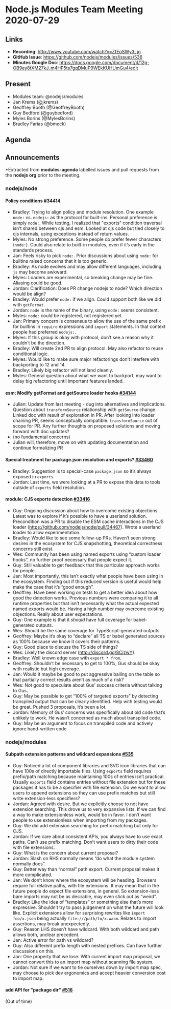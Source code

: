 # Node.js  Modules Team Meeting 2020-07-29

## Links

* **Recording**: http://www.youtube.com/watch?v=ZfEoSWy3Ljg
* **GitHub Issue**: https://github.com/nodejs/modules/issues/536
* **Minutes Google Doc**: https://docs.google.com/document/d/12g-OB9ey8tXM27kJ_m4HP5ts7gqDMuP9WEkKUHUmGu4/edit

## Present

* Modules team: @nodejs/modules
* Jan Krems (@jkrems)
* Geoffrey Booth (@GeoffreyBooth)
* Guy Bedford (@guybedford)
* Myles Borins (@MylesBorins)
* Bradley Farias (@bmeck)

## Agenda

## Announcements
 
*Extracted from **modules-agenda** labelled issues and pull requests from the **nodejs org** prior to the meeting.

### nodejs/node

#### Policy conditions [#34414](https://github.com/nodejs/node/pull/34414)

* Bradley: Trying to align policy and module resolution. One example `node:` vs. `nodejs:` as the protocol for built-ins. Personal preference is simply `node:`. While testing, I realized that "exports" condition traversal isn’t shared between cjs and esm. Looked at cjs code but tied closely to cjs internals, using exceptions instead of return values.
* Myles: No strong preference. Some people do prefer fewer characters (`node:`). Could also relate to built-in modules, even if it’s early in the standards process.
* Jan: Feels risky to pick `node:`. Prior discussions about using `node:` for builtins raised concerns that it is too generic.
* Bradley: As node evolves and may allow different languages, including `js` may become awkward.
* Myles: Loaders are experimental, so breaking change may be fine. Aliasing could be good.
* Jordan: Clarification: Does PR change nodejs to node? Which direction would be align?
* Bradley: Would prefer `node:` if we align. Could support both like we did with `getFormat`.
* Jordan: `node` is the name of the binary, using `node:` seems consistent.
* Myles: `node:` could be registered, not registered yet.
* Jan: Primary concern is consensus to allow the use of the same prefix for builtins in `require` expressions and `import` statements. In that context people had preferred `nodejs:`.
* Myles: If this group is okay with protocol, don’t see a reason why it couldn’t be the direction.
* Bradley: Will create 2nd PR to align protocol. May also refactor to reuse conditional logic.
* Myles: Would like to make sure major refactorings don’t interfere with backporting to 12 and 14.
* Bradley: Likely big refactor will not land cleanly.
* Myles: General question about what we want to backport, may want to delay big refactoring until important features landed.

#### esm: Modify getFormat and getSource loader hooks [#34144](https://github.com/nodejs/node/pull/34144)

* Julian: Update from last meeting - dug into alternatives and implications. Question about `transformSource` relationship with `getSource` change. Linked doc with result of exploration in PR. After looking into loader chaining PR, seems conceptually compatible. `transformSource` out of scope for PR. Any further thoughts on proposed solutions and moving forward with doc updates?
* (no fundamental concerns)
* Julian will, therefore, move on with updating documentation and continue formalizing PR

#### Special treatment for package.json resolution and exports? [#33460](https://github.com/nodejs/node/issues/33460)

* Bradley: Suggestion is to special-case `package.json` so it’s always exposed in `exports`.
* Jordan: Last time, we were looking at a PR to expose this data to tools outside of `exports` field resolution.

#### module: CJS exports detection [#33416](https://github.com/nodejs/node/pull/33416)

* Guy: Ongoing discussion about how to overcome existing objections. Latest was to explore if it’s possible to have a userland solution. Precondition was a PR to disable the ESM cache interactions in the CJS loader (https://github.com/nodejs/node/pull/34467). Wrote a userland loader to allow experimentation.
* Bradley: Would like to see some follow-up PRs. Haven’t seen strong desires in the ecosystem for CJS snapshotting, theoretical correctness concerns still exist.
* Wes: Community has been using named exports using “custom loader hooks”, no further proof necessary that people expect it.
* Guy: Still valuable to get feedback that this particular approach works for people.
* Jan: Most importantly, this isn’t exactly what people have been using in the ecosystem. Finding out if this reduced version is useful would help make the case that it’s “good enough”.
* Geoffrey: Have been working on tests to get a better idea about how good the detection works. Previous numbers were comparing it to all runtime properties but that isn’t necessarily what the actual expected named exports would be. Having a high number may overcome existing objections. Really about user expectations.
* Guy: One example is that it _should_ have full coverage for babel-generated outputs.
* Wes: Should be the same coverage for TypeScript-generated outputs.
* Geoffrey: Maybe it’s okay to “declare” all TS or babel generated sources as 100% because we know it covers their patterns.
* Guy: Good place to discuss the TS side of things?
* Wes: Likely the discord server (http://discord.gg/8CjzwY).
* Bradley: Well known edge case with `export * from`.
* Geoffrey: Shouldn’t be necessary to get to 100%, Gus should be okay with realistic but high coverage.
* Jan: Would it maybe be good to put aggressive bailing on the table so that partially correct results aren’t as much of a risk?
* Wes: Not good to speculate about Gus’ success criteria without talking to Gus.
* Guy: May be possible to get “100% of targeted exports” by detecting transpiled output that can be clearly identified. Help with testing would be great. Pushed 3 proposals, it’s been a lot.
* Jordan: Memory of Gus’ concerns was specifically about old code that’s unlikely to work. He wasn’t concerned as much about transpiled code.
* Guy: May be an argument to focus on transpiled code and actively ignore hand-written code.

### nodejs/modules

#### Subpath extension patterns and wildcard expansions [#535](https://github.com/nodejs/modules/issues/535)

* Guy: Noticed a lot of component libraries and SVG icon libraries that can have 100s of directly importable files. Using `exports` field requires prefix/path matching because maintaining 100s of entries isn’t practical. Usually `exports` field contains entries without file extension but for these packages it has to be a specifier with file extension. Do we want to allow users to append extensions so they can use prefix matches but still write extension-less specifiers?
* Jordan: Agreed with desire. But we explicitly choose to not have extension searching. This drove us to very expansive lists. If we can find a way to make extensionless work, would be in favor. I don’t want people to use extensionless when importing from my packages.
* Guy: We did add extension searching for prefix matching but only for CJS.
* Jordan: If we care about consistent APIs, you always have to use exact paths. Can’t use prefix matching. Don’t want users to dirty their code with file extensions.
* Guy: What is the concern about current proposal?
* Jordan: Slash on RHS normally means “do what the module system normally does”.
* Guy: Better way than “normal” path export. Current proposal makes it more complicated.
* Jan: We don’t know where the ecosystem will be heading. Browsers require full relative paths, with file extensions. It may mean that in the future people do expect file extensions, in general. So extension-less bare imports may not be as desirable, may even stick out as “weird”.
* Bradley: Like the idea of “templates” or something else that’s more expressive. Shouldn’t try to pass judgement on what the future will look like. Explicit extensions allow for surprising rewrites like `import foo/x.json` being actually `file:///path/to/x.wasm`. Relates to import assertions, may break unexpectedly.
* Guy: Reason LHS doesn’t have wildcard. With both wildcard and path allows both, unclear precedent.
* Jan: Active error for path vs wildcard?
* Guy: Also different prefix length with nested prefixes. Can have further discussions on this.
* Jan: One property that we lose: With current import map proposal, we cannot convert this to an import map without scanning file system.
* Jordan: Not sure if we want to tie ourselves down by import map spec, may choose to pick dev ergonomics and accept heavier conversion cost to import map.

#### add API for "package dir" [#516](https://github.com/nodejs/modules/issues/516)

(Out of time)
